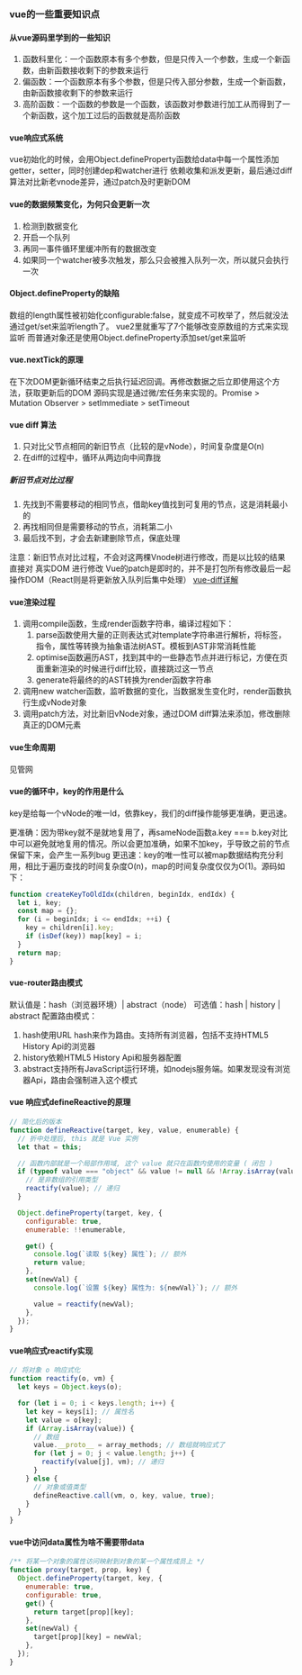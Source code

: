 ### vue的一些重要知识点

#### 从vue源码里学到的一些知识
1. 函数科里化：一个函数原本有多个参数，但是只传入一个参数，生成一个新函数，由新函数接收剩下的参数来运行
2. 偏函数：一个函数原本有多个参数，但是只传入部分参数，生成一个新函数，由新函数接收剩下的参数来运行
3. 高阶函数：一个函数的参数是一个函数，该函数对参数进行加工从而得到了一个新函数，这个加工过后的函数就是高阶函数

#### vue响应式系统
vue初始化的时候，会用Object.defineProperty函数给data中每一个属性添加getter，setter，同时创建dep和watcher进行
依赖收集和派发更新，最后通过diff算法对比新老vnode差异，通过patch及时更新DOM

#### vue的数据频繁变化，为何只会更新一次
1. 检测到数据变化
2. 开启一个队列
3. 再同一事件循环里缓冲所有的数据改变
4. 如果同一个watcher被多次触发，那么只会被推入队列一次，所以就只会执行一次

#### Object.defineProperty的缺陷
数组的length属性被初始化configurable:false，就变成不可枚举了，然后就没法通过get/set来监听length了。
vue2里就重写了7个能够改变原数组的方式来实现监听
而普通对象还是使用Object.defineProperty添加set/get来监听

#### vue.nextTick的原理
在下次DOM更新循环结束之后执行延迟回调。再修改数据之后立即使用这个方法，获取更新后的DOM
源码实现是通过微/宏任务来实现的。Promise > Mutation Observer > setImmediate > setTimeout

#### vue diff 算法
1. 只对比父节点相同的新旧节点（比较的是vNode），时间复杂度是O(n)
2. 在diff的过程中，循环从两边向中间靠拢

##### 新旧节点对比过程
1. 先找到不需要移动的相同节点，借助key值找到可复用的节点，这是消耗最小的
2. 再找相同但是需要移动的节点，消耗第二小
3. 最后找不到，才会去新建删除节点，保底处理

注意：新旧节点对比过程，不会对这两棵Vnode树进行修改，而是以比较的结果直接对 真实DOM 进行修改
Vue的patch是即时的，并不是打包所有修改最后一起操作DOM（React则是将更新放入队列后集中处理）
[vue-diff详解](https://segmentfault.com/a/1190000020663531)

#### vue渲染过程
1. 调用compile函数，生成render函数字符串，编译过程如下：
   1. parse函数使用大量的正则表达式对template字符串进行解析，将标签，指令，属性等转换为抽象语法树AST。模板到AST非常消耗性能
   2. optimise函数遍历AST，找到其中的一些静态节点并进行标记，方便在页面重新渲染的时候进行diff比较，直接跳过这一节点
   3. generate将最终的的AST转换为render函数字符串
2. 调用new watcher函数，监听数据的变化，当数据发生变化时，render函数执行生成vNode对象
3. 调用patch方法，对比新旧vNode对象，通过DOM diff算法来添加，修改删除真正的DOM元素

#### vue生命周期
见管网

#### vue的循环中，key的作用是什么
key是给每一个vNode的唯一Id，依靠key，我们的diff操作能够更准确，更迅速。

更准确：因为带key就不是就地复用了，再sameNode函数a.key === b.key对比中可以避免就地复用的情况。所以会更加准确，如果不加key，乎导致之前的节点保留下来，会产生一系列bug
更迅速：key的唯一性可以被map数据结构充分利用，相比于遍历查找的时间复杂度O(n)，map的时间复杂度仅仅为O(1)。源码如下：
```js
function createKeyToOldIdx(children, beginIdx, endIdx) {
  let i, key;
  const map = {};
  for (i = beginIdx; i <= endIdx; ++i) {
    key = children[i].key;
    if (isDef(key)) map[key] = i;
  }
  return map;
}
```

#### vue-router路由模式
默认值是：hash（浏览器环境）| abstract（node）
可选值：hash | history | abstract
配置路由模式：
1. hash使用URL hash来作为路由。支持所有浏览器，包括不支持HTML5 History Api的浏览器
2. history依赖HTML5 History Api和服务器配置
3. abstract支持所有JavaScript运行环境，如nodejs服务端。如果发现没有浏览器Api，路由会强制进入这个模式

#### vue 响应式defineReactive的原理
```js
// 简化后的版本
function defineReactive(target, key, value, enumerable) {
  // 折中处理后, this 就是 Vue 实例
  let that = this;

  // 函数内部就是一个局部作用域, 这个 value 就只在函数内使用的变量 ( 闭包 )
  if (typeof value === "object" && value != null && !Array.isArray(value)) {
    // 是非数组的引用类型
    reactify(value); // 递归
  }

  Object.defineProperty(target, key, {
    configurable: true,
    enumerable: !!enumerable,

    get() {
      console.log(`读取 ${key} 属性`); // 额外
      return value;
    },
    set(newVal) {
      console.log(`设置 ${key} 属性为: ${newVal}`); // 额外

      value = reactify(newVal);
    },
  });
}
```

#### vue响应式reactify实现
```js
// 将对象 o 响应式化
function reactify(o, vm) {
  let keys = Object.keys(o);

  for (let i = 0; i < keys.length; i++) {
    let key = keys[i]; // 属性名
    let value = o[key];
    if (Array.isArray(value)) {
      // 数组
      value.__proto__ = array_methods; // 数组就响应式了
      for (let j = 0; j < value.length; j++) {
        reactify(value[j], vm); // 递归
      }
    } else {
      // 对象或值类型
      defineReactive.call(vm, o, key, value, true);
    }
  }
}
```

#### vue中访问data属性为啥不需要带data
```js
/** 将某一个对象的属性访问映射到对象的某一个属性成员上 */
function proxy(target, prop, key) {
  Object.defineProperty(target, key, {
    enumerable: true,
    configurable: true,
    get() {
      return target[prop][key];
    },
    set(newVal) {
      target[prop][key] = newVal;
    },
  });
}

```